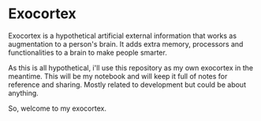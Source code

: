 # Exocortex

Exocortex is a hypothetical artificial external information that works as augmentation to a person's brain.
It adds extra memory, processors and functionalities to a brain to make people smarter.

As this is all hypothetical, i'll use this repository as my own exocortex in the meantime. This will be my notebook and will keep it full of notes for reference and sharing. Mostly related to development but could be about anything.

So, welcome to my exocortex.
